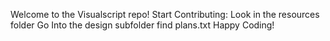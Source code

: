 Welcome to the Visualscript repo!
Start Contributing:
   Look in the resources folder
   Go Into the design subfolder
   find plans.txt
Happy Coding!